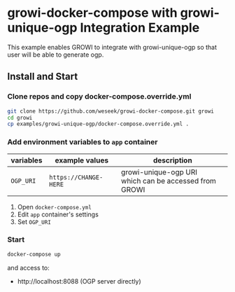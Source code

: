 growi-docker-compose with growi-unique-ogp Integration Example
=====================================================

This example enables GROWI to integrate with growi-unique-ogp
so that user will be able to generate ogp.

Install and Start
------------------

### Clone repos and copy docker-compose.override.yml

```bash
git clone https://github.com/weseek/growi-docker-compose.git growi
cd growi
cp examples/growi-unique-ogp/docker-compose.override.yml .
```

### Add environment variables to `app` container

| variables               | example values                  | description                                                                                                       |
| ----------------------- | ------------------------------- | ----------------------------------------------------------------------------------------------------------------- |
| `OGP_URI`            | `https://CHANGE-HERE` | growi-unique-ogp URI<br>which can be accessed from GROWI |


1. Open `docker-compose.yml`
2. Edit `app` container's settings
  1. Set `OGP_URI`

### Start

```bash
docker-compose up
```

and access to:

* http://localhost:8088 (OGP server directly)
